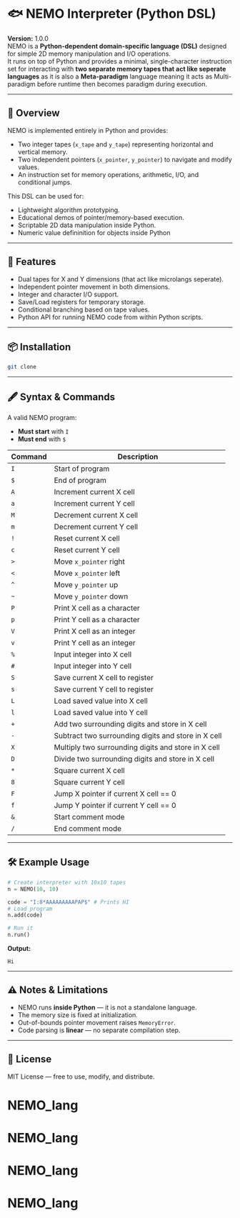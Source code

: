 

# 🐟 NEMO Interpreter (Python DSL)

**Version:** 1.0.0  
NEMO is a **Python-dependent domain-specific language (DSL)** designed for simple 2D memory manipulation and I/O operations.  
It runs on top of Python and provides a minimal, single-character instruction set for interacting with **two separate memory tapes that act like seperate languages** as it is also 
a **Meta-paradigm** language meaning it acts as Multi-paradigm before runtime then becomes paradigm during execution.

---

## 📜 Overview

NEMO is implemented entirely in Python and provides:
- Two integer tapes (`x_tape` and `y_tape`) representing horizontal and vertical memory.
- Two independent pointers (`x_pointer`, `y_pointer`) to navigate and modify values.
- An instruction set for memory operations, arithmetic, I/O, and conditional jumps.


This DSL can be used for:
- Lightweight algorithm prototyping.
- Educational demos of pointer/memory-based execution.
- Scriptable 2D data manipulation inside Python.
- Numeric value defininition for objects inside Python

---

## 🚀 Features

- Dual tapes for X and Y dimensions (that act like microlangs seperate).
- Independent pointer movement in both dimensions.
- Integer and character I/O support.
- Save/Load registers for temporary storage.
- Conditional branching based on tape values.
- Python API for running NEMO code from within Python scripts.

---

## 📦 Installation

```bash
git clone 
```

---

## 🖋 Syntax & Commands

A valid NEMO program:

* **Must start** with `I`
* **Must end** with `$`

| Command | Description                                         |
| ------- | --------------------------------------------------- |
| `I`     | Start of program                                    |
| `$`     | End of program                                      |
| `A`     | Increment current X cell                            |
| `a`     | Increment current Y cell                            |
| `M`     | Decrement current X cell                            |
| `m`     | Decrement current Y cell                            |
| `!`     | Reset current X cell                                |
| `c`     | Reset current Y cell                                |
| `>`     | Move `x_pointer` right                              |
| `<`     | Move `x_pointer` left                               |
| `^`     | Move `y_pointer` up                                 |
| `~`     | Move `y_pointer` down                               |
| `P`     | Print X cell as a character                         |
| `p`     | Print Y cell as a character                         |
| `V`     | Print X cell as an integer                          |
| `v`     | Print Y cell as an integer                          |
| `%`     | Input integer into X cell                           |
| `#`     | Input integer into Y cell                           |
| `S`     | Save current X cell to register                     |
| `s`     | Save current Y cell to register                     |
| `L`     | Load saved value into X cell                        |
| `l`     | Load saved value into Y cell                        |
| `+`     | Add two surrounding digits and store in X cell      |
| `-`     | Subtract two surrounding digits and store in X cell |
| `X`     | Multiply two surrounding digits and store in X cell |
| `D`     | Divide two surrounding digits and store in X cell   |
| `*`     | Square current X cell                               |
| `8`     | Square current Y cell                               |
| `F`     | Jump X pointer if current X cell == 0               |
| `f`     | Jump Y pointer if current Y cell == 0               |
| `&`     | Start comment mode                                  |
| `/`     | End comment mode                                    |

---

## 🛠 Example Usage


```python
# Create interpreter with 10x10 tapes
n = NEMO(10, 10)

code = "I:8*AAAAAAAAAPAP$" # Prints HI
# Load program
n.add(code)

# Run it
n.run()
```

**Output:**

```NEMO
Hi
```

---

## ⚠ Notes & Limitations

* NEMO runs **inside Python** — it is not a standalone language.
* The memory size is fixed at initialization.
* Out-of-bounds pointer movement raises `MemoryError`.
* Code parsing is **linear** — no separate compilation step.

---

## 📄 License

MIT License — free to use, modify, and distribute.
# NEMO_lang
# NEMO_lang
# NEMO_lang
# NEMO_lang
